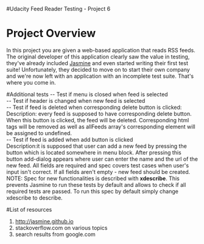 #Udacity Feed Reader Testing - Project 6

# Project Overview
In this project you are given a web-based application that reads RSS feeds. The original developer of this application clearly saw the value in testing, they've already included [Jasmine](http://jasmine.github.io/) and even started writing their first test suite! Unfortunately, they decided to move on to start their own company and we're now left with an application with an incomplete test suite. That's where you come in.

#Additional tests
--  Test if menu is closed when feed is selected<br>
--  Test if header is changed when new feed is selected<br>
--  Test if feed is deleted when corresponding delete button is clicked:<br>
    Description: every feed is supposed to have corresponding delete button. When this button is clicked, the feed will be deleted. Corresponding html tags will be removed as well as allFeeds array's corresponding element will be assigned to undefined.<br>
--  Test if feed is added when add button is clicked<br>
    Description:it is supposed that user can add a new feed by pressing the button which is located somewhere in menu block. After pressing this button add-dialog appears where user can enter the name and the url of the new feed. All fields are required and spec covers test cases when user's input isn't correct. If all fields aren't empty - new feed should be created.
NOTE: Spec for new functionalities is described with <b>xdescribe</b>. This prevents Jasmine to run these tests by default and allows to check if all required tests are passed. To run this spec by default simply change xdescribe to describe.

#List of resources
1. http://jasmine.github.io
2. stackoverflow.com on various topics
3. search results from google.com
